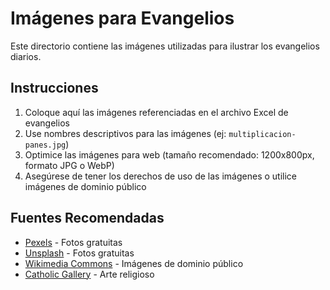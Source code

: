 # Imágenes para Evangelios

Este directorio contiene las imágenes utilizadas para ilustrar los evangelios diarios.

## Instrucciones

1. Coloque aquí las imágenes referenciadas en el archivo Excel de evangelios
2. Use nombres descriptivos para las imágenes (ej: `multiplicacion-panes.jpg`)
3. Optimice las imágenes para web (tamaño recomendado: 1200x800px, formato JPG o WebP)
4. Asegúrese de tener los derechos de uso de las imágenes o utilice imágenes de dominio público

## Fuentes Recomendadas

- [Pexels](https://www.pexels.com/) - Fotos gratuitas
- [Unsplash](https://unsplash.com/) - Fotos gratuitas
- [Wikimedia Commons](https://commons.wikimedia.org/) - Imágenes de dominio público
- [Catholic Gallery](https://www.catholicgallery.org/) - Arte religioso